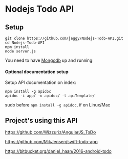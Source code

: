 # Nodejs Todo API

## Setup
```
git clone https://github.com/jeggy/Nodejs-Todo-API.git
cd Nodejs-Todo-API
npm install
node server.js
```

You need to have [Mongodb](https://www.mongodb.com/download-center#community) up and running 

#### Optional documentation setup
Setup API documentation on index:
```
npm install -g apidoc
apidoc -i app/ -o apidoc/ -t apiTemplate/
```
sudo before `npm install -g apidoc`, if on Linux/Mac


## Project's using this API

https://github.com/Wizzuriz/AngularJS_ToDo

https://github.com/MikJensen/swift-todo-app

https://bitbucket.org/daniel_haan/2016-android-todo
